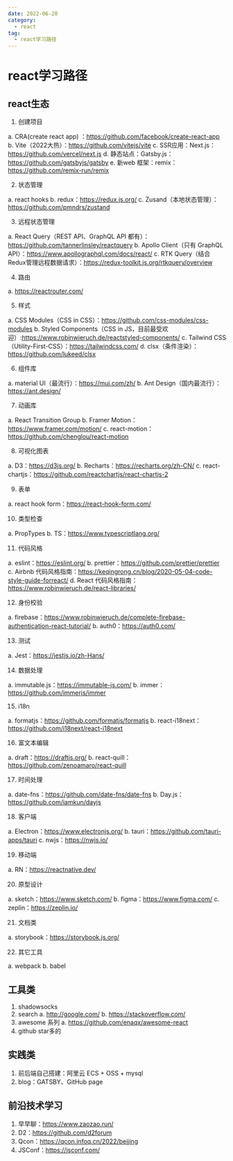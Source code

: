 ```yaml
---
date: 2022-06-20
category:
  - react
tag:
  - react学习路径
---
```


# react学习路径

## react生态

1. 创建项目

a. CRA(create react app) ：https://github.com/facebook/create-react-app
b. Vite（2022⼤热）：https://github.com/vitejs/vite
c. SSR应⽤：Next.js：https://github.com/vercel/next.js
d. 静态站点：Gatsby.js：https://github.com/gatsbyjs/gatsby
e. 新web 框架：remix：https://github.com/remix-run/remix

2. 状态管理

a. react hooks
b. redux：https://redux.js.org/
c. Zusand（本地状态管理）：https://github.com/pmndrs/zustand

3. 远程状态管理

a. React Query（REST API、GraphQL API 都有）：https://github.com/tannerlinsley/reactquery
b. Apollo Client（只有 GraphQL API）：https://www.apollographql.com/docs/react/
c. RTK Query（结合Redux管理远程数据请求）：https://redux-toolkit.js.org/rtkquery/overview

4. 路由

a. https://reactrouter.com/

5. 样式

a. CSS Modules（CSS in CSS）：https://github.com/css-modules/css-modules
b. Styled Components（CSS in JS，⽬前最受欢迎）:https://www.robinwieruch.de/reactstyled-components/
c. Tailwind CSS（Utility-First-CSS）：https://tailwindcss.com/
d. clsx（条件渲染）：https://github.com/lukeed/clsx

6. 组件库

a. material UI（最流⾏）：https://mui.com/zh/
b. Ant Design（国内最流⾏）：https://ant.design/

7. 动画库

a. React Transition Group
b. Framer Motion：https://www.framer.com/motion/
c. react-motion：https://github.com/chenglou/react-motion

8.  可视化图表

a. D3：https://d3js.org/
b. Recharts：https://recharts.org/zh-CN/
c. react-chartjs：https://github.com/reactchartjs/react-chartjs-2

9. 表单

a. react hook form：https://react-hook-form.com/

10. 类型检查

a. PropTypes
b. TS：https://www.typescriptlang.org/

11. 代码⻛格

a. eslint：https://eslint.org/
b. prettier：https://github.com/prettier/prettier
c. Airbnb 代码⻛格指南：https://keqingrong.cn/blog/2020-05-04-code-style-guide-forreact/
d. React 代码⻛格指南：https://www.robinwieruch.de/react-libraries/

12. 身份校验

a. firebase：https://www.robinwieruch.de/complete-firebase-authentication-react-tutorial/
b. auth0：https://auth0.com/

13. 测试

a. Jest：https://jestjs.io/zh-Hans/

14. 数据处理

a. immutable.js：https://immutable-js.com/
b. immer：https://github.com/immerjs/immer

15. i18n

a. formatjs：https://github.com/formatjs/formatjs
b. react-i18next：https://github.com/i18next/react-i18next

16. 富⽂本编辑

a. draft：https://draftjs.org/
b. react-quill：https://github.com/zenoamaro/react-quill

17. 时间处理

a. date-fns：https://github.com/date-fns/date-fns
b. Day.js：https://github.com/iamkun/dayjs

18. 客户端

a. Electron：https://www.electronjs.org/
b. tauri：https://github.com/tauri-apps/tauri
c. nwjs：https://nwjs.io/

19. 移动端

a. RN：https://reactnative.dev/

20. 原型设计

a. sketch：https://www.sketch.com/
b. figma：https://www.figma.com/
c. zeplin：https://zeplin.io/

21. 文档类

a. storybook：https://storybook.js.org/

22. 其它工具

a. webpack
b. babel

## 工具类

1. shadowsocks
2. search
a. http://google.com/
b. https://stackoverflow.com/
3. awesome 系列
a. https://github.com/enaqx/awesome-react
4. github star多的

## 实践类

1. 前后端⾃⼰搭建：阿⾥云 ECS + OSS + mysql
2. blog：GATSBY、GitHub page


## 前沿技术学习

1. 早早聊：https://www.zaozao.run/
2. D2：https://github.com/d2forum
3. Qcon：https://qcon.infoq.cn/2022/beijing
4. JSConf：https://jsconf.com/

